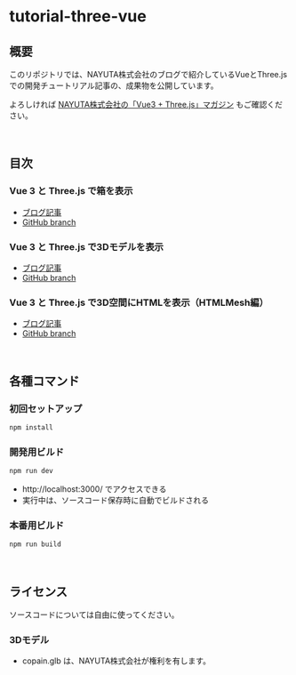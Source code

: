 # tutorial-three-vue

## 概要

このリポジトリでは、NAYUTA株式会社のブログで紹介しているVueとThree.jsでの開発チュートリアル記事の、成果物を公開しています。

よろしければ [NAYUTA株式会社の「Vue3 + Three.js」マガジン](https://note.nayuta-tech.co.jp/m/mc9a0a30d21ba) もご確認ください。

<br>

## 目次

### Vue 3 と Three.js で箱を表示

* [ブログ記事](https://note.nayuta-tech.co.jp/n/n60bb28445272)
* [GitHub branch](../../tree/blog-20220610)

### Vue 3 と Three.js で3Dモデルを表示

* [ブログ記事](https://note.nayuta-tech.co.jp/n/ndadfe4d6f1bc)
* [GitHub branch](../../tree/blog-20220630)

### Vue 3 と Three.js で3D空間にHTMLを表示（HTMLMesh編）

* [ブログ記事](https://note.nayuta-tech.co.jp/n/n6a33ad32845c)
* [GitHub branch](../../tree/blog-20220909)

<br>

## 各種コマンド

### 初回セットアップ

```sh
npm install
```

### 開発用ビルド

```sh
npm run dev
```

* http://localhost:3000/ でアクセスできる
* 実行中は、ソースコード保存時に自動でビルドされる

### 本番用ビルド

```sh
npm run build
```

<br>

## ライセンス

ソースコードについては自由に使ってください。

### 3Dモデル

* copain.glb は、NAYUTA株式会社が権利を有します。

